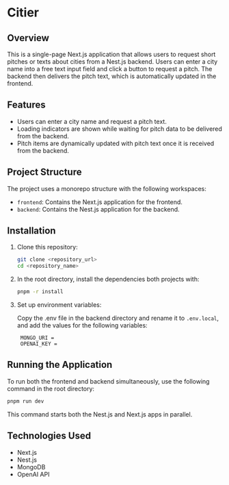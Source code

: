 # Citier

## Overview

This is a single-page Next.js application that allows users to request short pitches or texts about cities from a Nest.js backend. Users can enter a city name into a free text input field and click a button to request a pitch. The backend then delivers the pitch text, which is automatically updated in the frontend.

## Features

- Users can enter a city name and request a pitch text.
- Loading indicators are shown while waiting for pitch data to be delivered from the backend.
- Pitch items are dynamically updated with pitch text once it is received from the backend.

## Project Structure

The project uses a monorepo structure with the following workspaces:

- `frontend`: Contains the Next.js application for the frontend.
- `backend`: Contains the Nest.js application for the backend.

## Installation

1. Clone this repository:

   ```bash
   git clone <repository_url>
   cd <repository_name>
   ```

2. In the root directory, install the dependencies both projects with:

   ```bash
   pnpm -r install
   ```

4. Set up environment variables:

   Copy the .env file in the backend directory and rename it to `.env.local`, and add the values for the following variables:

   ```env
    MONGO_URI =
    OPENAI_KEY =
   ```

## Running the Application

To run both the frontend and backend simultaneously, use the following command in the root directory:

```bash
pnpm run dev
```

This command starts both the Nest.js and Next.js apps in parallel.

## Technologies Used

- Next.js
- Nest.js
- MongoDB
- OpenAI API